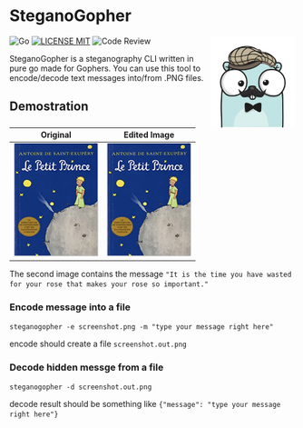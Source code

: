 # SteganoGopher

 <img src="examples/gopher-mustache.png" width="150" align="right"/>

![Go](https://img.shields.io/badge/Golang-gray?logo=go&labelColor=EEE)
[![LICENSE MIT](https://img.shields.io/badge/license-MIT-brightgreen.svg)](https://img.shields.io/badge/license-MIT-brightgreen.svg)
![Code Review](https://github.com/phil-silveira/steganogopher/actions/workflows/code-review.yml/badge.svg)


SteganoGopher is a steganography CLI written in pure go made for Gophers.
You can use this tool to encode/decode text messages into/from .PNG files.

## Demostration

| Original | Edited Image |
| -------- | ------------ |
|<img src="examples/le-petit-prince.png" width="150" height="200" /> | <img src="examples/le-petit-prince.out.png" width="150" height="200" /> |

The second image contains the message `"It is the time you have wasted for your rose that makes your rose so important."`


### Encode message into a file
```
steganogopher -e screenshot.png -m "type your message right here"
```
encode should create a file `screenshot.out.png`

### Decode hidden messge from a file
```
steganogopher -d screenshot.out.png 
```
decode result should be something like `{"message": "type your message right here"}`
